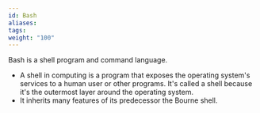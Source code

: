 ```yaml
---
id: Bash
aliases: 
tags: 
weight: "100"
---
```


Bash is a shell program and command language. 

- A shell in computing is a program that exposes the operating system's services to a human user or other programs. It's called a shell because it's the outermost layer around the operating system.
- It inherits many features of its predecessor the Bourne shell.
